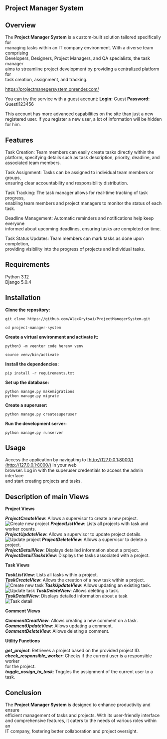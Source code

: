 

## Project Manager System

  

## Overview

The **Project Manager System** is a custom-built solution tailored specifically for  
managing tasks within an IT company environment. With a diverse team comprising  
Developers, Designers, Project Managers, and QA specialists, the task manager  
aims to streamline project development by providing a centralized platform for  
task creation, assignment, and tracking.  

<https://projectmanegersystem.onrender.com/>

You can try the service with a guest account:
**Login:** Guest
**Password:** Guest!123456

This account has more advanced capabilities on the site than just a new registered user. 
If you register a new user, a lot of information will be hidden for him.
  

## Features

Task Creation: Team members can easily create tasks directly within the  
platform, specifying details such as task description, priority, deadline, and  
associated team members.  

Task Assignment: Tasks can be assigned to individual team members or groups,  
ensuring clear accountability and responsibility distribution.  

Task Tracking: The task manager allows for real-time tracking of task progress,  
enabling team members and project managers to monitor the status of each task.  

Deadline Management: Automatic reminders and notifications help keep everyone  
informed about upcoming deadlines, ensuring tasks are completed on time.  

Task Status Updates: Team members can mark tasks as done upon completion,  
providing visibility into the progress of projects and individual tasks.  

## Requirements

Python 3.12  
Django 5.0.4  
  
## Installation

**Clone the repository:**  

    git clone https://github.com/AlexGrytsai/ProjectManegerSystem.git

    cd project-manager-system

  
  
**Create a virtual environment and activate it:**  

    python3 -m veenter code herenv venv 

    source venv/bin/activate

**Install the dependencies:**  

    

    pip install -r requirements.txt

**Set up the database:**  

    python manage.py makemigrations  
    python manage.py migrate

**Create a superuser:**  

    python manage.py createsuperuser 

**Run the development server:**  

    python manage.py runserver 

## Usage

Access the application by navigating to [http://127.0.0.1:8000/](http://127.0.0.1:8000/) in your web  
browser. Log in with the superuser credentials to access the admin interface  
and start creating projects and tasks.  
  

## Description of main Views
 
**Project Views**  

***ProjectCreateView***: Allows a supervisor to create a new project.  
![Create new project](https://previews.dropbox.com/p/thumb/ACTWBo4ijzU_mN-zdeBCdVJ3VZtLLk82cnqRqcFJLSY7hjfiA0g8e1bHC8Hbe7JHpQ1Xo_ks98EcpXxgKIjcVVGojCQjNjOkLQg1hiaX1dZnRIY0vi4iP7xeteRHJHWvED42ZTDO_yIUvMwoSEZXeJe1mVds3Yk-Vt5fxg2lLIBRRK_gt2_5kA36LlNaeHCGFX066M5xP6-CjnBqC7zqPpAp1KJyWlBZYntv1kM1Scw4m3pUJZWZGknGvmzMempQBmiA1MQCACudS6e4Jv2kiv46aQrVBa7JNctlrKBnMbjMrd-_zlO3QM7Id_WTUT4KL_8a9km5G18g7suSLpNLs46Z/p.jpeg)
***ProjectListView***: Lists all projects with task and worker counts.  
***ProjectUpdateView***: Allows a supervisor to update project details.  
![Update project](https://previews.dropbox.com/p/thumb/ACRA68Ru2Vhk1hn2WeXnYgSWH55gBJqqP77lDZUTXNN2-OnxsaPBYxxweZQldIcKrPjhgJ2LBdqayerMi5seFF1GsURfeojy0z76bi9kOiBHqZkD1DXg__ohZp1Zw-NNZIMP8aS3-PB9_nh4EppZ4qwvc9-nbHQ1nvqdhrM-9oeMOFG3rOSFryKcT1qlXy0jenL718cYS8bIhZQ_SY7oLPk-lovwHuPTZulNu0H4uivC1BQ1-A56ve5o4jfm6g6TEtSSKkAxydf8xBgNO-AaoYK4xufR2hM_MWWQmrTmnUDqpbLLQxrdxdVpMiNxPV67xxI32gtLRKeKHiQtaVAOxXZ0/p.jpeg)
***ProjectDeleteView***: Allows a supervisor to delete a project.  
***ProjectDetailView***: Displays detailed information about a project.  
***ProjectDetailTasksView***: Displays the tasks associated with a project.  
  
**Task Views**  

***TaskListView***: Lists all tasks within a project.  
***TaskCreateView***: Allows the creation of a new task within a project.  
![Create new task](https://previews.dropbox.com/p/thumb/ACSzAf-rF0Q3_ueB0IlnCFMr5ZbtXCEODhJdsscQcIFI47HXPLSpgmo093tuk8PhriyL3gakUkY2Wgur0f9BVdaTpdjmb6yUgYTB6DJ3QT5xPYI_L1jc4346PfWWfL3r09jGqP7brVM7SDWRoXW6ohGcvmpKiRetMlhCeW4-FeXQP_bkwSnK6rSVFuPbPSmAfCxPowMAal2QqmSBAOnH-cbqGYwTgNrlSGHy4lZgkGREkOIn9kmKtru_AKDwB5ABGKQM6rdB2_owIvxQHm-AL8rSMMg1bKqpkuUQlYVUHuZtbmnyEbLLzlc8g1-r7UMBfmj9SYrtnkJthOCrjtczetuu/p.jpeg)
***TaskUpdateView***: Allows updating an existing task.  
![Update task](https://previews.dropbox.com/p/thumb/ACS90InKLpzY-9OXBKuClp-wNpjuvyJT5X-TAdx_V7ds9co4ORwObL284NgV-RvMnntJLHCKGNwWRp7hJqL3F-z06ev2M0PpvrnVwHApKq4Zlq83W5nFs1Ka4XXWQYzAYL5JKAcoP3JAWrMC5kf5qgEZQaN9fUdeqdgcfWy3R7gqYOOHLru5inyN68xmcn7Me4acHgynYUGiRwiO_Njwmlr1zU4q5EX8b-YCSt525FJIHBFf34aEg_ACIlaiUmqLGOYwPoahSHRFGwwWV_cUKIaDZAfcRYRxH5F5bZ0uFaxBHkTMG9PI2Io71xsTHks09w-sDsRD3ndwZ5z9xNKSmY17/p.jpeg)
***TaskDeleteView***: Allows deleting a task.  
***TaskDetailView***: Displays detailed information about a task.  
![Task detail](https://previews.dropbox.com/p/thumb/ACQX72P64eDcFli09ESc1YvORAQpYolkGkbl3hWLHf_VbnQCcp3xZZASHZSNgL19kG23wkEgr8rGkT8JBYrfurzodySqeZvPkfyyGo1SibdHy1T0pAjRCzXBBFNmi-F2QuhdO20dv4hZWSs_LZoJw08KbfJMx6wsesF_TaSpSaZQgsV_4nXCkq_eWxAEdudcngLiZ3nj9EjoZq_IjGl7CkKQXz9XwfczK06O8T9UQ4nWJ4dFN3NLLNKNXgr_QDBQ0RUJeZ9JU_uCc-ecBJHtIHKYXH1cJE7V0S2C2BW3Y9SPzIV6HV_IiQsSF1oPj9h51TAg1TJ2FNca4-VQEsfBC6a7/p.jpeg)
  
**Comment Views**  

***CommentCreatView***: Allows creating a new comment on a task.  
***CommentUpdateView***: Allows updating a comment.  
***CommentDeleteView***: Allows deleting a comment.  
  
**Utility Functions**  

***get_project***: Retrieves a project based on the provided project ID.  
***check_responsible_worker***: Checks if the current user is a responsible worker  
for the project.  
***toggle_assign_to_task***: Toggles the assignment of the current user to a task.  
  

## Conclusion

The **Project Manager System** is designed to enhance productivity and ensure  
efficient management of tasks and projects. With its user-friendly interface  
and comprehensive features, it caters to the needs of various roles within an  
IT company, fostering better collaboration and project oversight.
